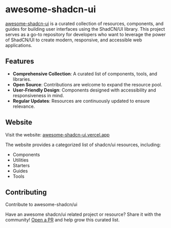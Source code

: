 # awesome-shadcn-ui

[awesome-shadcn-ui](https://awesome-shadcn-ui.vercel.app/) is a curated collection of resources, components, and guides for building user interfaces using the ShadCN/UI library. This project serves as a go-to repository for developers who want to leverage the power of ShadCN/UI to create modern, responsive, and accessible web applications.

## Features

- **Comprehensive Collection**: A curated list of components, tools, and libraries.
- **Open Source**: Contributions are welcome to expand the resource pool.
- **User-Friendly Design**: Components designed with accessibility and responsiveness in mind.
- **Regular Updates**: Resources are continuously updated to ensure relevance.

## Website

Visit the website: [awesome-shadcn-ui.vercel.app](https://awesome-shadcn-ui.vercel.app/)

The website provides a categorized list of shadcn/ui resources, including:

- Components
- Utilities
- Starters
- Guides
- Tools

## Contributing

Contribute to awesome-shadcn/ui

Have an awesome shadcn/ui related project or resource? Share it with the community! [Open a PR](https://github.com/birobirobiro/awesome-shadcn-ui/blob/main/.github/pull_request_template.md) and help grow this curated list.

